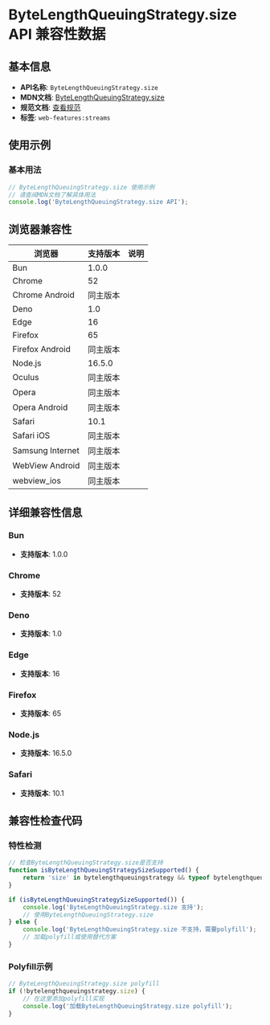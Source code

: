 # ByteLengthQueuingStrategy.size API 兼容性数据

## 基本信息

- **API名称**: `ByteLengthQueuingStrategy.size`
- **MDN文档**: [ByteLengthQueuingStrategy.size](https://developer.mozilla.org/docs/Web/API/ByteLengthQueuingStrategy/size)
- **规范文档**: [查看规范](https://streams.spec.whatwg.org/#blqs-size)
- **标签**: `web-features:streams`

## 使用示例

### 基本用法

```javascript
// ByteLengthQueuingStrategy.size 使用示例
// 请查阅MDN文档了解具体用法
console.log('ByteLengthQueuingStrategy.size API');
```

## 浏览器兼容性

| 浏览器 | 支持版本 | 说明 |
|--------|----------|------|
| Bun | 1.0.0 |  |
| Chrome | 52 |  |
| Chrome Android | 同主版本 |  |
| Deno | 1.0 |  |
| Edge | 16 |  |
| Firefox | 65 |  |
| Firefox Android | 同主版本 |  |
| Node.js | 16.5.0 |  |
| Oculus | 同主版本 |  |
| Opera | 同主版本 |  |
| Opera Android | 同主版本 |  |
| Safari | 10.1 |  |
| Safari iOS | 同主版本 |  |
| Samsung Internet | 同主版本 |  |
| WebView Android | 同主版本 |  |
| webview_ios | 同主版本 |  |

## 详细兼容性信息

### Bun

- **支持版本**: 1.0.0

### Chrome

- **支持版本**: 52

### Deno

- **支持版本**: 1.0

### Edge

- **支持版本**: 16

### Firefox

- **支持版本**: 65

### Node.js

- **支持版本**: 16.5.0

### Safari

- **支持版本**: 10.1

## 兼容性检查代码

### 特性检测

```javascript
// 检查ByteLengthQueuingStrategy.size是否支持
function isByteLengthQueuingStrategySizeSupported() {
    return 'size' in bytelengthqueuingstrategy && typeof bytelengthqueuingstrategy.size === 'function';
}

if (isByteLengthQueuingStrategySizeSupported()) {
    console.log('ByteLengthQueuingStrategy.size 支持');
    // 使用ByteLengthQueuingStrategy.size
} else {
    console.log('ByteLengthQueuingStrategy.size 不支持，需要polyfill');
    // 加载polyfill或使用替代方案
}
```

### Polyfill示例

```javascript
// ByteLengthQueuingStrategy.size polyfill
if (!bytelengthqueuingstrategy.size) {
    // 在这里添加polyfill实现
    console.log('加载ByteLengthQueuingStrategy.size polyfill');
}
```

